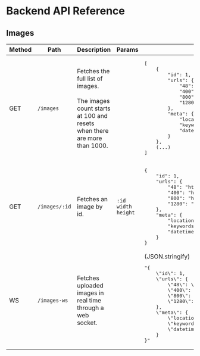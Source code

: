 # Backend API Reference

## Images

<table>
    <thead>
        <tr>
            <th>Method</th>
            <th>Path</th>
            <th>Description</th>
            <th>Params</th>
            <th>Response</th>
        </tr>
    </thead>
    <tbody>
        <tr>
            <td>GET</td>
            <td>
                <code>/images</code>
            </td>
            <td>
                Fetches the full list of images.
                <br />
                <br />
                The images count starts at 100 and resets when there are more than 1000.
            </td>
            <td></td>
            <td>
                <pre>
[
    {
        "id": 1,
        "urls": {
            "48": "https://picsum.photos/id/1/48/48",
            "400": "https://picsum.photos/id/1/400/400",
            "800": "https://picsum.photos/id/1/800/800",
            "1280": "https://picsum.photos/id/1/1280/1280"
        },
        "meta": {
            "location": "Amsterdam",
            "keywords": "cupiditate earum quia",
            "datetime": "2020-11-19"
        }
    },
    (...)
]<!--
             --></pre>
            </td>
        </tr>
        <tr>
            <td>GET</td>
            <td>
                <code>/images/:id</code>
            </td>
            <td>Fetches an image by id.</td>
            <td>
                <code>:id</code>
                <code>width</code>
                <code>height</code>
            </td>
            <td>
                <pre>
{
    "id": 1,
    "urls": {
        "48": "https://picsum.photos/id/1/48/48",
        "400": "https://picsum.photos/id/1/400/400",
        "800": "https://picsum.photos/id/1/800/800",
        "1280": "https://picsum.photos/id/1/1280/1280"
    },
    "meta": {
        "location": "Amsterdam",
        "keywords": "cupiditate earum quia",
        "datetime": "2020-11-19"
    }
}<!--
             --></pre>
            </td>
        </tr>
        <tr>
            <td>WS</td>
            <td>
                <code>/images-ws</code>
            </td>
            <td>Fetches uploaded images in real time through a web socket.</td>
            <td></td>
            <td>
                (JSON.stringify)
                <pre>
"{
    \"id\": 1,
    \"urls\": {
        \"48\": \"https://picsum.photos/id/1/48/48\",
        \"400\": \"https://picsum.photos/id/1/400/400\",
        \"800\": \"https://picsum.photos/id/1/800/800\",
        \"1280\": \"https://picsum.photos/id/1/1280/1280\"
    },
    \"meta\": {
        \"location\": \"Amsterdam\",
        \"keywords\": \"cupiditate earum quia\",
        \"datetime\": \"2020-11-19\"
    }
}"<!--
             --></pre>
            </td>
        </tr>
    </tbody>
</table>
